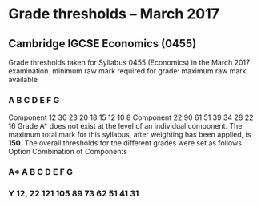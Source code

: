# Grade thresholds – March 2017 

## Cambridge IGCSE Economics (0455) 

Grade thresholds taken for Syllabus 0455 (Economics) in the March 2017 examination. minimum raw mark required for grade: maximum raw mark available 

### A B C D E F G 

Component 12 30 23 20 18 15 12 10 8 Component 22 90 61 51 39 34 28 22 16 Grade A* does not exist at the level of an individual component. The maximum total mark for this syllabus, after weighting has been applied, is **150**. The overall thresholds for the different grades were set as follows. Option Combination of Components 

### A* A B C D E F G 

### Y 12, 22 121 105 89 73 62 51 41 31 


